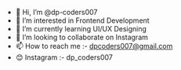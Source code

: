 - 👋 Hi, I’m @dp-coders007              
- 👀 I’m interested in Frontend Development
- 🌱 I’m currently learning UI/UX Designing
- 💞️ I’m looking to collaborate on Instagram
- 📫 How to reach me :- dpcoders007@gmail.com
- 😊 Instagram :- dp_coders007

<!---
d-parmar007/d-parmar007 is a ✨ special ✨ repository because its `README.md` (this file) appears on your GitHub profile.
You can click the Preview link to take a look at your changes.
--->
